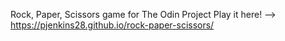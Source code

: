 Rock, Paper, Scissors game for The Odin Project  Play it here! --> https://pjenkins28.github.io/rock-paper-scissors/ 